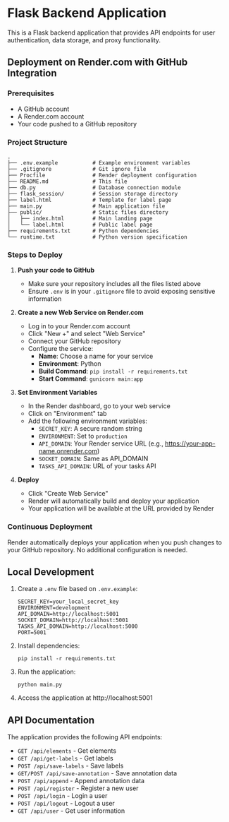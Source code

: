 # Flask Backend Application

This is a Flask backend application that provides API endpoints for user authentication, data storage, and proxy functionality.

## Deployment on Render.com with GitHub Integration

### Prerequisites

- A GitHub account
- A Render.com account
- Your code pushed to a GitHub repository

### Project Structure

```
.
├── .env.example           # Example environment variables
├── .gitignore             # Git ignore file
├── Procfile               # Render deployment configuration
├── README.md              # This file
├── db.py                  # Database connection module
├── flask_session/         # Session storage directory
├── label.html             # Template for label page
├── main.py                # Main application file
├── public/                # Static files directory
│   ├── index.html         # Main landing page
│   └── label.html         # Public label page
├── requirements.txt       # Python dependencies
└── runtime.txt            # Python version specification
```

### Steps to Deploy

1. **Push your code to GitHub**
   - Make sure your repository includes all the files listed above
   - Ensure `.env` is in your `.gitignore` file to avoid exposing sensitive information

2. **Create a new Web Service on Render.com**
   - Log in to your Render.com account
   - Click "New +" and select "Web Service"
   - Connect your GitHub repository
   - Configure the service:
     - **Name**: Choose a name for your service
     - **Environment**: Python
     - **Build Command**: `pip install -r requirements.txt`
     - **Start Command**: `gunicorn main:app`

3. **Set Environment Variables**
   - In the Render dashboard, go to your web service
   - Click on "Environment" tab
   - Add the following environment variables:
     - `SECRET_KEY`: A secure random string
     - `ENVIRONMENT`: Set to `production`
     - `API_DOMAIN`: Your Render service URL (e.g., https://your-app-name.onrender.com)
     - `SOCKET_DOMAIN`: Same as API_DOMAIN
     - `TASKS_API_DOMAIN`: URL of your tasks API

4. **Deploy**
   - Click "Create Web Service"
   - Render will automatically build and deploy your application
   - Your application will be available at the URL provided by Render

### Continuous Deployment

Render automatically deploys your application when you push changes to your GitHub repository. No additional configuration is needed.

## Local Development

1. Create a `.env` file based on `.env.example`:
   ```
   SECRET_KEY=your_local_secret_key
   ENVIRONMENT=development
   API_DOMAIN=http://localhost:5001
   SOCKET_DOMAIN=http://localhost:5001
   TASKS_API_DOMAIN=http://localhost:5000
   PORT=5001
   ```

2. Install dependencies:
   ```
   pip install -r requirements.txt
   ```

3. Run the application:
   ```
   python main.py
   ```

4. Access the application at http://localhost:5001

## API Documentation

The application provides the following API endpoints:

- `GET /api/elements` - Get elements
- `GET /api/get-labels` - Get labels
- `POST /api/save-labels` - Save labels
- `GET/POST /api/save-annotation` - Save annotation data
- `POST /api/append` - Append annotation data
- `POST /api/register` - Register a new user
- `POST /api/login` - Login a user
- `POST /api/logout` - Logout a user
- `GET /api/user` - Get user information
